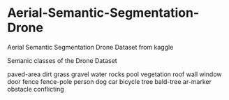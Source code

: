 # Aerial-Semantic-Segmentation-Drone
Aerial Semantic Segmentation Drone Dataset from kaggle

Semanic classes of the Drone Dataset

paved-area
dirt
grass
gravel
water
rocks
pool
vegetation
roof
wall
window
door
fence
fence-pole
person
dog
car
bicycle
tree
bald-tree
ar-marker
obstacle
conflicting

